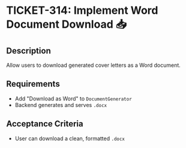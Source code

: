 # TICKET-314: Implement Word Document Download 📥

## Description
Allow users to download generated cover letters as a Word document.

## Requirements
- Add "Download as Word" to `DocumentGenerator`
- Backend generates and serves `.docx`

## Acceptance Criteria
- User can download a clean, formatted `.docx` 